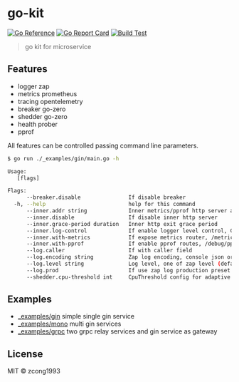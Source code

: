 # go-kit

[![Go Reference](https://pkg.go.dev/badge/github.com/zcong1993/kit.svg)](https://pkg.go.dev/github.com/zcong1993/kit) [![Go Report Card](https://goreportcard.com/badge/github.com/zcong1993/kit)](https://goreportcard.com/report/github.com/zcong1993/kit) [![Build Test](https://github.com/zcong1993/kit/actions/workflows/build.yml/badge.svg)](https://github.com/zcong1993/kit/actions/workflows/build.yml)

> go kit for microservice

## Features

- logger zap
- metrics prometheus
- tracing opentelemetry
- breaker go-zero
- shedder go-zero
- health prober
- pprof

All features can be controlled passing command line parameters.

```bash
$ go run ./_examples/gin/main.go -h

Usage:
   [flags]

Flags:
      --breaker.disable               If disable breaker
  -h, --help                          help for this command
      --inner.addr string             Inner metrics/pprof http server addr (default ":6060")
      --inner.disable                 If disable inner http server
      --inner.grace-period duration   Inner http exit grace period
      --inner.log-control             If enable logger level control, GET PUT /log/level
      --inner.with-metrics            If expose metrics router, /metrics (default true)
      --inner.with-pprof              If enable pprof routes, /debug/pprof/*
      --log.caller                    If with caller field
      --log.encoding string           Zap log encoding, console json or others you registered
      --log.level string              Log level, one of zap level (default "info")
      --log.prod                      If use zap log production preset
      --shedder.cpu-threshold int     CpuThreshold config for adaptive shedder, set 0 to disable (default 900)
```

## Examples

- [_examples/gin](./_examples/gin) simple single gin service
- [_examples/mono](./_examples/mono) multi gin services
- [_examples/grpc](./_examples/grpc) two grpc relay services and gin service as gateway

## License

MIT &copy; zcong1993
